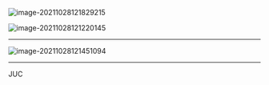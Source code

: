![image-20211028121829215](https://i.loli.net/2021/10/28/2wQYrNPAgXiu3al.png)

![image-20211028121220145](https://i.loli.net/2021/10/28/X5v7O1SEsIPBeJH.png)

---

![image-20211028121451094](https://i.loli.net/2021/10/28/5ZldThk68oYcJ9W.png)

---

JUC